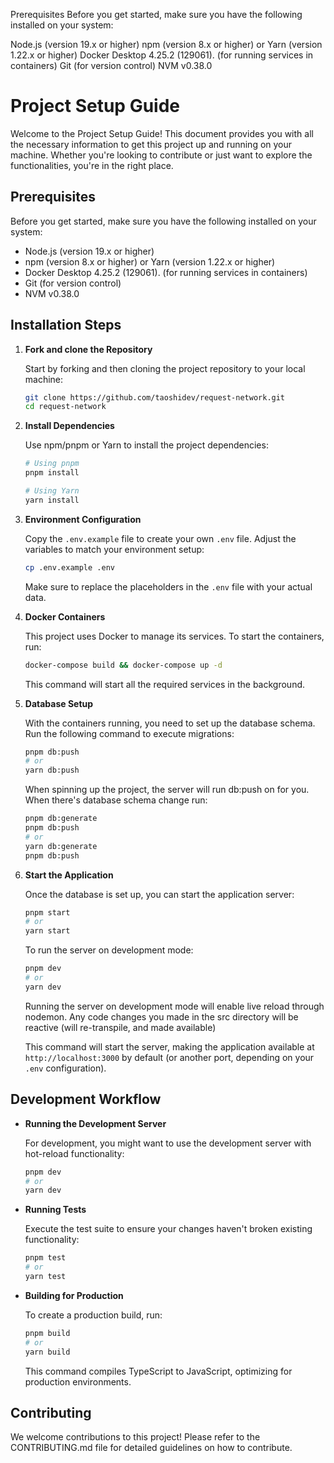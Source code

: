 Prerequisites
Before you get started, make sure you have the following installed on your system:

Node.js (version 19.x or higher)
npm (version 8.x or higher) or Yarn (version 1.22.x or higher)
Docker Desktop 4.25.2 (129061). (for running services in containers)
Git (for version control)
NVM v0.38.0

# Project Setup Guide

Welcome to the Project Setup Guide! This document provides you with all the necessary information to get this project up and running on your machine. Whether you're looking to contribute or just want to explore the functionalities, you're in the right place.

## Prerequisites

Before you get started, make sure you have the following installed on your system:

- Node.js (version 19.x or higher)
- npm (version 8.x or higher) or Yarn (version 1.22.x or higher)
- Docker Desktop 4.25.2 (129061). (for running services in containers)
- Git (for version control)
- NVM v0.38.0

## Installation Steps

1. **Fork and clone the Repository**

   Start by forking and then cloning the project repository to your local machine:

   ```bash
   git clone https://github.com/taoshidev/request-network.git
   cd request-network
   ```

2. **Install Dependencies**

   Use npm/pnpm or Yarn to install the project dependencies:

   ```bash
   # Using pnpm
   pnpm install

   # Using Yarn
   yarn install
   ```

3. **Environment Configuration**

   Copy the `.env.example` file to create your own `.env` file. Adjust the variables to match your environment setup:

   ```bash
   cp .env.example .env
   ```

   Make sure to replace the placeholders in the `.env` file with your actual data.

4. **Docker Containers**

   This project uses Docker to manage its services. To start the containers, run:

   ```bash
   docker-compose build && docker-compose up -d
   ```

   This command will start all the required services in the background.

5. **Database Setup**

   With the containers running, you need to set up the database schema. Run the following command to execute migrations:

   ```bash
   pnpm db:push
   # or
   yarn db:push
   ```

   When spinning up the project, the server will run db:push on for you. When there's database schema change run:

   ```bash
   pnpm db:generate
   pnpm db:push
   # or
   yarn db:generate
   pnpm db:push
   ```

6. **Start the Application**

   Once the database is set up, you can start the application server:

   ```bash
   pnpm start
   # or
   yarn start
   ```

   To run the server on development mode:

   ```bash
   pnpm dev
   # or
   yarn dev
   ```

   Running the server on development mode will enable live reload through nodemon. Any code changes you made in the src directory will be reactive (will re-transpile, and made available)

   This command will start the server, making the application available at `http://localhost:3000` by default (or another port, depending on your `.env` configuration).

## Development Workflow

- **Running the Development Server**

  For development, you might want to use the development server with hot-reload functionality:

  ```bash
  pnpm dev
  # or
  yarn dev
  ```

- **Running Tests**

  Execute the test suite to ensure your changes haven't broken existing functionality:

  ```bash
  pnpm test
  # or
  yarn test
  ```

- **Building for Production**

  To create a production build, run:

  ```bash
  pnpm build
  # or
  yarn build
  ```

  This command compiles TypeScript to JavaScript, optimizing for production environments.

## Contributing

We welcome contributions to this project! Please refer to the CONTRIBUTING.md file for detailed guidelines on how to contribute.
